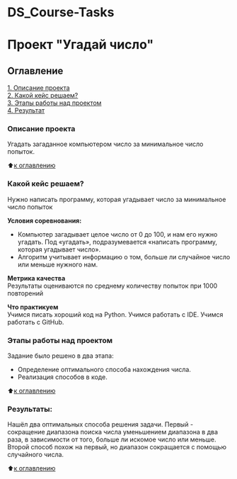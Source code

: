 DS_Course-Tasks
=======
# Проект "Угадай число"

## Оглавление  
[1. Описание проекта](https://github.com/Atllan/DS_Course-Tasks/blob/main/README.md#Описание-проекта)  
[2. Какой кейс решаем?](https://github.com/Atllan/DS_Course-Tasks/blob/main/README.md#Какой-кейс-решаем)  
[3. Этапы работы над проектом](https://github.com/Atllan/DS_Course-Tasks/blob/main/README.md#Этапы-работы-над-проектом)  
[4. Результат](https://github.com/Atllan/DS_Course-Tasks/blob/main/README.md#Результат)    

### Описание проекта    
Угадать загаданное компьютером число за минимальное число попыток.

:arrow_up:[к оглавлению](_)


### Какой кейс решаем?    
Нужно написать программу, которая угадывает число за минимальное число попыток

**Условия соревнования:**  
- Компьютер загадывает целое число от 0 до 100, и нам его нужно угадать. Под «угадать», подразумевается «написать программу, которая угадывает число».
- Алгоритм учитывает информацию о том, больше ли случайное число или меньше нужного нам.

**Метрика качества**     
Результаты оцениваются по среднему количеству попыток при 1000 повторений

**Что практикуем**     
Учимся писать хороший код на Python.
Учимся работать с IDE.
Учимся работать с GitHub.


### Этапы работы над проектом  
Задание было решено в два этапа:
- Определение оптимального способа нахождения числа.
- Реализация способов в коде.

:arrow_up:[к оглавлению](.README.md#Оглавление)


### Результаты:  
Нашёл два оптимальных способа решения задачи. Первый - сокращение диапазона поиска числа уменьшением диапазона в два раза, в зависимости от того, больше ли искомое число или меньше. Второй способ похож на первый, но диапазон сокращается с помощью случайного числа.

:arrow_up:[к оглавлению](.README.md#Оглавление)
